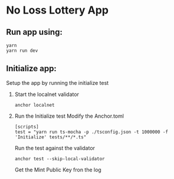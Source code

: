 # No Loss Lottery App

## Run app using:

```
yarn
yarn run dev
```

## Initialize app:

Setup the app by running the initialize test

1. Start the localnet validator
    ```
    anchor localnet
    ```
2. Run the Initialize test
    Modify the Anchor.toml
    ```
    [scripts]
    test = "yarn run ts-mocha -p ./tsconfig.json -t 1000000 -f 'Initialize' tests/**/*.ts"
    ```

    Run the test against the validator
    ```
    anchor test --skip-local-validator
    ```

    Get the Mint Public Key fron the log